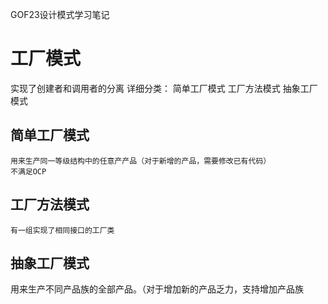 GOF23设计模式学习笔记

# 工厂模式

实现了创建者和调用者的分离
详细分类：
    简单工厂模式
    工厂方法模式
    抽象工厂模式

## 简单工厂模式
    用来生产同一等级结构中的任意产产品（对于新增的产品，需要修改已有代码）
    不满足OCP
## 工厂方法模式
    有一组实现了相同接口的工厂类

## 抽象工厂模式
用来生产不同产品族的全部产品。（对于增加新的产品乏力，支持增加产品族


